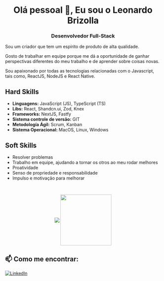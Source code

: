 <h1 align="center">Olá pessoal 👋, Eu sou o Leonardo Brizolla</h1>
<h3 align="center">Desenvolvedor Full-Stack</h3>
<p align="left">
Sou um criador que tem um espírito de produto de alta qualidade.

Gosto de trabalhar em equipe porque me dá a oportunidade de ganhar perspectivas diferentes do meu trabalho e de aprender sobre coisas novas.

Sou apaixonado por todas as tecnologias relacionadas com o Javascript, tais como, ReactJS, NodeJS e React Native.

</p>


## Hard Skills

- **Linguagens:** JavaScript (JS), TypeScript (TS)
- **Libs:** React, Shandcn.ui, Zod, Knex
- **Frameworks:** NextJS, Fastfy
- **Sistema controle de versão:** GIT
- **Metodología Ágil:** Scrum, Kanban
- **Sistema Operacional:** MacOS, Linux, Windows

## Soft Skills

- Resolver problemas
- Trabalho em equipe, ajudando a tornar os otros ao meu rodar melhores
- Proatividade
- Senso de propriedade e responsabilidade
- Impulso e motivação para melhorar


<br/>

<p align="center">
   <img
      align="center"
      src="https://github-readme-stats.vercel.app/api/top-langs/?username=LeonardoBrizolla&layout=compact&theme=tokyonight"
    />
  <img   
      align="center"
      height="165" 
       src="https://github-readme-stats.vercel.app/api?username=LeonardoBrizolla&show_icons=true&theme=tokyonight"
    />
</p>

## 📫 Como me encontrar:
[![LinkedIn](https://img.shields.io/badge/-LINKEDIN-blue?style=for-the-badge&logo=linkedin)](https://www.linkedin.com/in/leonardo-brizolla/?locale=pt_BR/)
